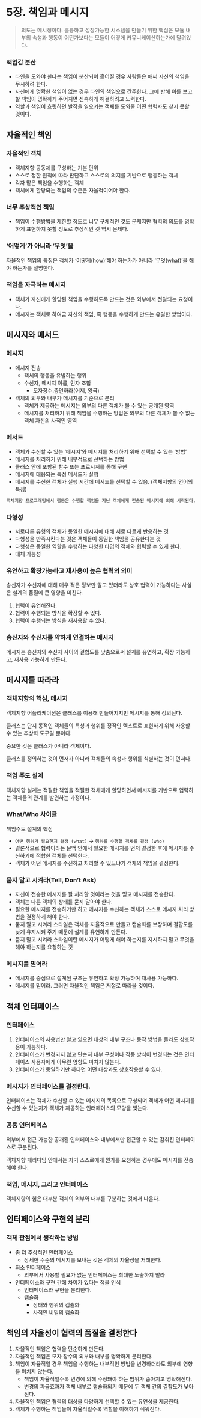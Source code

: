 # 5장. 책임과 메시지

> 의도는 메시징이다. 훌륭하고 성장가능한 시스템을 만들기 위한 핵심은 모듈 내부의 속성과 행동이 어떤가보다는 모듈이 어떻게 커뮤니케이션하는가에 달려있다.

### 책임감 분산

- 타인을 도와야 한다는 책임이 분산되어 흩어질 경우 사람들은 애써 자신의 책임을 무시하려 한다.
- 자신에게 명확한 책임이 없는 경우 타인의 책임으로 간주한다. 그에 반해 이를 보고할 책임이 명확하게 주어지면 신속하게 해결하려고 노력한다.
- 역할과 책임이 흐릿하면 발작을 일으키는 객체를 도와줄 어떤 협력자도 찾지 못할 것이다.

## 자율적인 책임

### 자율적인 객체

- 객체지향 공동체를 구성하는 기본 단위
- 스스로 정한 원칙에 따라 판단하고 스스로의 의지를 기반으로 행동하는 객체
- 각자 맡은 책임을 수행하는 객체
- 객체에게 할당되는 책임의 수준은 자율적이어야 한다.

### 너무 추상적인 책임

- 책임이 수행방법을 제한할 정도로 너무 구체적인 것도 문제지만 협력의 의도를 명확하게 표현하지 못할 정도로 추상적인 것 역시 문제다.

### ‘어떻게’가 아니라 ‘무엇’을

자율적인 책임의 특징은 객체가 ‘어떻게(how)’해야 하는가가 아니라 ‘무엇(what)’을 해야 하는가를 설명한다.

### 책임을 자극하는 메시지

- 객체가 자신에게 할당된 책임을 수행하도록 만드는 것은 외부에서 전달되는 요청이다.
- 메시지는 객체로 하여금 자신의 책임, 즉 행동을 수행하게 만드는 유일한 방법이다.

## 메시지와 메서드

### 메시지

- 메시지 전송
    - 객체의 행동을 유발하는 행위
    - 수신자, 메시지 이름, 인자 조합
        - 모자장수.증언하라(어제, 왕국)
- 객체의 외부와 내부가 메시지를 기준으로 분리
    - 객체가 제공하는 메시지는 외부의 다른 객체가 볼 수 있는 공개된 영역
    - 메시지를 처리하기 위해 책임을 수행하는 방법은 외부의 다른 객체가 볼 수 없는 객체 자신의 사적인 영역

### 메서드

- 객체가 수신할 수 있는 ‘메시지’와 메시지를 처리하기 위해 선택할 수 있는 ‘방법’
- 메시지를 처리하기 위해 내부적으로 선택하는 방법
- 클래스 안에 포함된 함수 또는 프로시저를 통해 구현
- 메시지에 대응되는 특정 메서드가 실행
- 메시지를 수신한 객체가 실행 시간에 메서드를 선택할 수 있음. (객체지향의 언어의 특징)

```java
객체지향 프로그래밍에서 행동은 수행할 책임을 지닌 객체에게 전송된 메시지에 의해 시작된다. 메시지는 행동에 대한 요청을 표현하고, 요청을 수행하는 데 필요한 추가적인 정보를 인자를 통해 전달한다. 수신자는 메시지를 수신하는 객체를 가리킨다. 수신자가 메시지를 받아들인다는 것은 해당 행동을 수행할 책임을 받아들인다는 것을 의미한다. 객체는 메시지에 대한 응답으로 요청을 만족하기 위한 어떤 메서드를 수행할 것이다.
```

### 다형성

- 서로다른 유형의 객체가 동일한 메시지에 대해 서로 다르게 반응하는 것
- 다형성을 만족시킨다는 것은 객체들이 동일한 책임을 공유한다는 것
- 다형성은 동일한 역할을 수행하는 다양한 타입의 객체와 협력할 수 있게 한다.
- 대체 가능성

### 유연하고 확장가능하고 재사용이 높은 협력의 의미

송신자가 수신자에 대해 매우 적은 정보만 알고 있더라도 상호 협력이 가능하다는 사실은 설계의 품질에 큰 영향을 미친다.

1. 협력이 유연해진다.
2. 협력이 수행되는 방식을 확장할 수 있다.
3. 협력이 수행되는 방식을 재사용할 수 있다.

### 송신자와 수신자를 약하게 연결하는 메시지

메시지는 송신자와 수신자 사이의 결합도를 낮춤으로써 설계를 유연하고, 확장 가능하고, 재사용 가능하게 만든다.

## 메시지를 따라라

### 객체지향의 핵심, 메시지

객체지향 어플리케이션은 클래스를 이용해 만들어지지만 메시지를 통해 정의된다.

클래스는 단지 동적인 객체들의 특성과 행위를 정적인 텍스트로 표현하기 위해 사용할 수 있는 추상화 도구일 뿐이다. 

중요한 것은 클래스가 아니라 객체이다.

클래스를 정의하는 것이 먼저가 아니라 객체들의 속성과 행위를 식별하는 것이 먼저다.

### 책임 주도 설계

객체지향 설계는 적절한 책임을 적절한 객체에게 할당하면서 메시지를 기반으로 협력하는 객체들의 관계를 발견하는 과정이다.

### What/Who 사이클

책임주도 설계의 핵심

- `어떤 행위가 필요한지 결정 (what)` → `행위를 수행할 객체를 결정 (who)`
- 결론적으로 협력이라는 문맥 안에서 필요한 메시지를 먼저 결정한 후에 메시지를 수신하기에 적합한 객체를 선택한다.
- 객체가 어떤 메시지를 수신하고 처리할 수 있느냐가 객체의 책임을 결정한다.

### 묻지 말고 시켜라(Tell, Don’t Ask)

- 자신이 전송한 메시지를 잘 처리할 것이라는 것을 믿고 메시지를 전송한다.
- 객체는 다른 객체의 상태를 묻지 말아야 한다.
- 필요한 메시지를 전송하기만 하고 메시지를 수신하는 객체가 스스로 메시지 처리 방법을 결정하게 해야 한다.
- 묻지 말고 시켜라 스타일은 객체를 자율적으로 만들고 캡슐화를 보장하며 결합도를 낮게 유지시켜 주기 때문에 설계를 유연하게 만든다.
- 묻지 말고 시켜라 스타일이란 메시지가 어떻게 해야 하는지를 지시하지 말고 무엇을 해야 하는지를 요청하는 것

### 메시지를 믿어라

- 메시지를 중심으로 설계된 구조는 유연하고 확장 가능하며 재사용 가능하다.
- 메시지를 믿어라. 그러면 자율적인 책임은 저절로 따라올 것이다.

## 객체 인터페이스

### 인터페이스

1. 인터페이스의 사용법만 알고 있으면 대상의 내부 구조나 동작 방법을 몰라도 상호작용이 가능하다.
2. 인터페이스가 변경되지 않고 단순히 내부 구성이나 작동 방식이 변경되는 것은 인터페이스 사용자에게 아무런 영향도 미치지 않는다.
3. 인터페이스가 동일하기만 하다면 어떤 대상과도 상호작용할 수 있다.

### 메시지가 인터페이스를 결정한다.

인터페이스는 객체가 수신할 수 있는 메시지의 목록으로 구성되며 객체가 어떤 메시지를 수신할 수 있는지가 객체가 제공하는 인터페이스의 모양을 빚는다.

### 공용 인터페이스

외부에서 접근 가능한 공개된 인터페이스와 내부에서만 접근할 수 있는 감춰진 인터페이스로 구분된다.

객체지향 패러다임 안에서는 자기 스스로에게 뭔가를 요청하는 경우에도 메시지를 전송해야 한다.

### 책임, 메시지, 그리고 인터페이스

객체지향의 힘은 대부분 객체의 외부와 내부를 구분하는 것에서 나온다.

## 인터페이스와 구현의 분리

### 객체 관점에서 생각하는 방법

- 좀 더 추상적인 인터페이스
    - 상세한 수준의 메시지를 보내는 것은 객체의 자율성을 저해한다.
- 최소 인터페이스
    - 외부에서 사용할 필요가 없는 인터페이스는 최대한 노출하지 말라
- 인터페이스와 구현 간에 차이가 있다는 점을 인식
    - 인터페이스와 구현을 분리한다.
    - 캡슐화
        - 상태와 행위의 캡슐화
        - 사적인 비밀의 캡슐화

## 책임의 자율성이 협력의 품질을 결정한다

1. 자율적인 책임은 협력을 단순하게 만든다.
2. 자율적인 책임은 모자 장수의 외부와 내부를 명확하게 분리한다.
3. 책임이 자율적일 경우 책임을 수행하는 내부적인 방법을 변경하더라도 외부에 영향을 미치지 않는다.
    - 책임이 자율적일수록 변경에 의해 수정돼야 하는 범위가 좁아지고 명확해진다.
    - 변경의 파급효과가 객체 내부로 캡슐화되기 때문에 두 객체 간의 결합도가 낮아진다.
4. 자율적인 책임은 협력의 대상을 다양하게 선택할 수 있는 유연성을 제공한다.
5. 객체가 수행하는 책임들이 자율적일수록 역할을 이해하기 쉬워진다.